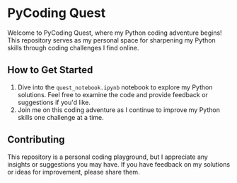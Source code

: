 # PyCoding Quest
Welcome to PyCoding Quest, where my Python coding adventure begins! This repository serves as my personal space for sharpening my Python skills through coding challenges I find online.

## How to Get Started
1. Dive into the `quest_notebook.ipynb` notebook to explore my Python solutions. Feel free to examine the code and provide feedback or suggestions if you'd like.
2. Join me on this coding adventure as I continue to improve my Python skills one challenge at a time.

## Contributing
This repository is a personal coding playground, but I appreciate any insights or suggestions you may have. If you have feedback on my solutions or ideas for improvement, please share them.